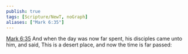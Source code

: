 ```yaml
---
publish: true
tags: [Scripture/NewT, noGraph]
aliases: ["Mark 6:35"]
---
```

[Mark 6:35](https://churchofjesuschrist.org/study/scriptures/nt/mark/6?lang=eng&id=p35#p35) And when the day was now far spent, his disciples came unto him, and said, This is a desert place, and now the time is far passed:
